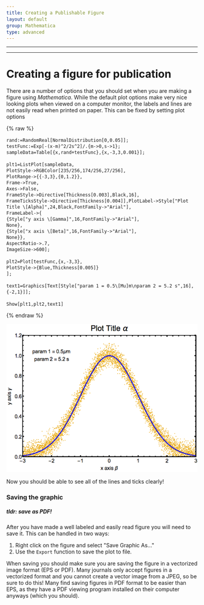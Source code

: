 ```yaml
---
title: Creating a Publishable Figure
layout: default
group: Mathematica
type: advanced
---
```

---


---

# Creating a figure for publication

There are a number of options that you should set when you are making a figure using *Mathematica*.
While the default plot options make very nice looking plots when viewed on a computer monitor, the labels and lines are not easily read when printed on paper.
This can be fixed by setting plot options

{% raw %}
```
rand:=RandomReal[NormalDistribution[0,0.05]];
testFunc:=Exp[-(x-m)^2/2s^2]/.{m->0,s->1};
sampleData=Table[{x,rand+testFunc},{x,-3,3,0.001}];

plt1=ListPlot[sampleData,
PlotStyle->RGBColor[235/256,174/256,27/256],
PlotRange->{{-3,3},{0,1.2}},
Frame->True,
Axes->False,
FrameStyle->Directive[Thickness[0.003],Black,16],
FrameTicksStyle->Directive[Thickness[0.004]],PlotLabel->Style["Plot Title \[Alpha]",24,Black,FontFamily->"Arial"],
FrameLabel->{
{Style["y axis \[Gamma]",16,FontFamily->"Arial"],
None},
{Style["x axis \[Beta]",16,FontFamily->"Arial"],
None}},
AspectRatio->.7,
ImageSize->600];

plt2=Plot[testFunc,{x,-3,3},
PlotStyle->{Blue,Thickness[0.005]}
];

text1=Graphics[Text[Style["param 1 = 0.5\[Mu]m\nparam 2 = 5.2 s",16],{-2,1}]];

Show[plt1,plt2,text1]
```
{% endraw %}


![img](/mathematica/media/publishable-fig.png)

Now you should be able to see all of the lines and ticks clearly!

### Saving the graphic

##### tldr: save as PDF!

After you have made a well labeled and easily read figure you will need to save it.
This can be handled in two ways:

1. Right click on the figure and select "Save Graphic As..."
2. Use the `Export` function to save the plot to file.

When saving you should make sure you are saving the figure in a vectorized image format (EPS or PDF).
Many journals only accept figures in a vectorized format and you cannot create a vector image from a JPEG, so be sure to do this!
Many find saving figures in PDF format to be easier than EPS, as they have a PDF viewing program installed on their computer anyways (which you should).

